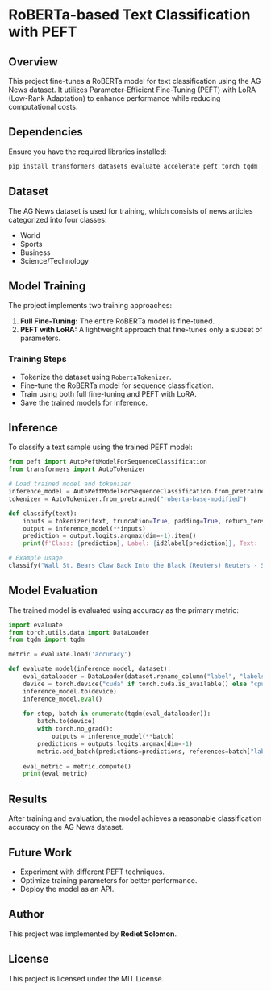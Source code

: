 # RoBERTa-based Text Classification with PEFT

## Overview
This project fine-tunes a RoBERTa model for text classification using the AG News dataset. It utilizes Parameter-Efficient Fine-Tuning (PEFT) with LoRA (Low-Rank Adaptation) to enhance performance while reducing computational costs.

## Dependencies
Ensure you have the required libraries installed:
```bash
pip install transformers datasets evaluate accelerate peft torch tqdm
```

## Dataset
The AG News dataset is used for training, which consists of news articles categorized into four classes:
- World
- Sports
- Business
- Science/Technology

## Model Training
The project implements two training approaches:
1. **Full Fine-Tuning:** The entire RoBERTa model is fine-tuned.
2. **PEFT with LoRA:** A lightweight approach that fine-tunes only a subset of parameters.

### Training Steps
- Tokenize the dataset using `RobertaTokenizer`.
- Fine-tune the RoBERTa model for sequence classification.
- Train using both full fine-tuning and PEFT with LoRA.
- Save the trained models for inference.

## Inference
To classify a text sample using the trained PEFT model:
```python
from peft import AutoPeftModelForSequenceClassification
from transformers import AutoTokenizer

# Load trained model and tokenizer
inference_model = AutoPeftModelForSequenceClassification.from_pretrained("roberta-base-peft")
tokenizer = AutoTokenizer.from_pretrained("roberta-base-modified")

def classify(text):
    inputs = tokenizer(text, truncation=True, padding=True, return_tensors="pt")
    output = inference_model(**inputs)
    prediction = output.logits.argmax(dim=-1).item()
    print(f'Class: {prediction}, Label: {id2label[prediction]}, Text: {text}')

# Example usage
classify("Wall St. Bears Claw Back Into the Black (Reuters) Reuters - Short-sellers, Wall Street's dwindling band of ultra-cynics, are seeing green again.")
```

## Model Evaluation
The trained model is evaluated using accuracy as the primary metric:
```python
import evaluate
from torch.utils.data import DataLoader
from tqdm import tqdm

metric = evaluate.load('accuracy')

def evaluate_model(inference_model, dataset):
    eval_dataloader = DataLoader(dataset.rename_column("label", "labels"), batch_size=8, collate_fn=data_collator)
    device = torch.device("cuda" if torch.cuda.is_available() else "cpu")
    inference_model.to(device)
    inference_model.eval()
    
    for step, batch in enumerate(tqdm(eval_dataloader)):
        batch.to(device)
        with torch.no_grad():
            outputs = inference_model(**batch)
        predictions = outputs.logits.argmax(dim=-1)
        metric.add_batch(predictions=predictions, references=batch["labels"])
    
    eval_metric = metric.compute()
    print(eval_metric)
```

## Results
After training and evaluation, the model achieves a reasonable classification accuracy on the AG News dataset.

## Future Work
- Experiment with different PEFT techniques.
- Optimize training parameters for better performance.
- Deploy the model as an API.

## Author
This project was implemented by **Rediet Solomon**.

## License
This project is licensed under the MIT License.

